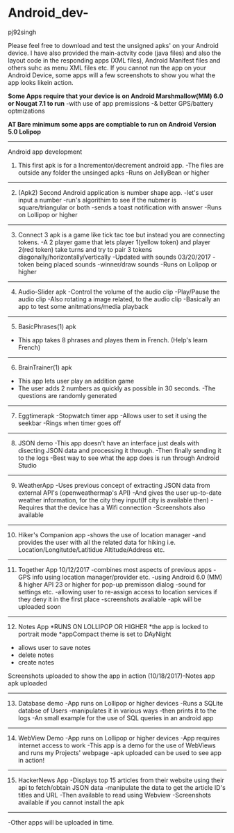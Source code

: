 # Android_dev-
pj92singh 

Please feel free to download and test the unsigned apks' on your Android device.
I have also provided the main-actvity code (java files) and also the layout code
in the responding apps (XML files), Android Manifest files and others
suhc as menu XML files etc.
If you cannot run the app on your Android Device, some apps will a few screenshots
to show you what the app looks likein action.

**Some Apps require that your device is on Android Marshmallow(MM) 6.0 or Nougat 7.1 to run** 
-with use of app premissions 
-& better GPS/battery optmizations 

**AT Bare minimum some apps are comptiable to run on Android Version 5.0 Lolipop**

--------------------------------------------
Android app development 

1) This first apk is for a Incrementor/decrement android app.
 -The files are outside any folder the unsinged apks
 -Runs on JellyBean or higher

--------------------------------------------

2) (Apk2) Second Android application is number shape app. 
    -let's user input a number
    -run's algorithim to see if the nubmer is square/triangular or both
    -sends a toast notification with answer
    -Runs on Lollipop or higher
    
--------------------------------------------

3) Connect 3 apk is a game like tick tac toe but instead you are connecting tokens.
    -A 2 player game that lets player 1(yellow token) and player 2(red token) 
    take turns and try to pair 3 tokens diagonally/horizontally/vertically 
    -Updated with sounds 03/20/2017 
    -token being placed sounds 
    -winner/draw sounds 
    -Runs on Lolipop or higher

--------------------------------------------

4) Audio-Slider apk 
 -Control the volume of the audio clip
  -Play/Pause the audio clip
  -Also rotating a image related, to the
  audio clip
  -Basically an app to test some anitmations/media playback 

--------------------------------------------
    
5) BasicPhrases(1) apk
- This app takes 8 phrases and playes them
 in French. (Help's learn French)
 
 --------------------------------------------

6) BrainTrainer(1) apk
- This app lets user play an addition game
- The user adds 2 numbers as quickly as possible
in 30 seconds. 
-The questions are randomly generated 
 
 --------------------------------------------
 
7) Eggtimerapk
-Stopwatch timer app
-Allows user to set it using the seekbar
-Rings when timer goes off

 --------------------------------------------
 
 8) JSON demo
-This app doesn't have an interface just deals with 
disecting JSON data and processing it through.
-Then finally sending it to the logs
-Best way to see what the app does is run through 
Android Studio

 --------------------------------------------
 
 9) WeatherApp
-Uses previous concept of extracting JSON data from external API's (openweathermap's API)
-And gives the user up-to-date weather information,
 for the city they input(If city is available then)
-Requires that the device has a Wifi connection 
-Screenshots also available 


 --------------------------------------------
 
 10)  Hiker's Companion app
  -shows the use of location manager
  -and provides the user with all the
  related data for hiking 
  i.e. Location/Longitutde/Latitidue
  Altitude/Address etc. 
  
--------------------------------------------

11) Together App 10/12/2017
-combines most aspects of previous apps
-GPS info using location manager/provider etc.
-using Android 6.0 (MM) & higher API 23 or higher
 for pop-up premisson dialog
-sound for settings etc.
-allowing user to re-assign access to location 
 services if they deny it in the first place
-screenshots avaliable 
-apk will be uploaded soon

--------------------------------------------

12) Notes App 
*RUNS ON LOLLIPOP OR HIGHER 
*the app is locked to portrait mode
*appCompact theme is set to DAyNight
* allows user to save notes
* delete notes
* create notes

Screenshots uploaded to show the app in action
(10/18/2017)-Notes app apk uploaded

--------------------------------------------

13) Database demo
-App runs on Lollipop or higher devices
-Runs a SQLite databse of Users 
-manipulates it in various ways
-then prints it to the logs
-An small example for the use of
SQL queries in an android app

--------------------------------------------

14) WebView Demo
-App runs on Lollipop or higher devices 
-App requires internet access to work
-This app is a demo for the use of WebViews
and runs my Projects' webpage
-apk uploaded can be used to see
app in action!

--------------------------------------------

15) HackerNews App 
-Displays top 15 articles from their website
using their api to fetch/obtain JSON data
-manipulate the data to get the article ID's
titles and URL
-Then available to read using Webview 
-Screenshots available if you cannot install 
the apk 
 
--------------------------------------------


-Other apps will be uploaded in time.
